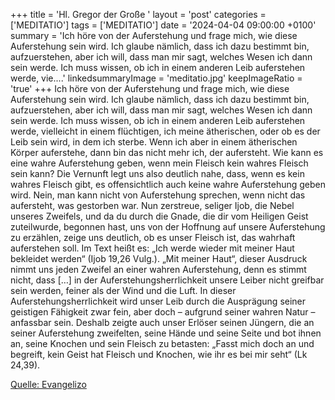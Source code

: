 +++
title = 'Hl. Gregor der Große  '
layout = 'post'
categories = ['MEDITATIO']
tags = ['MEDITATIO']
date = '2024-04-04 09:00:00 +0100'
summary = 'Ich höre von der Auferstehung und frage mich, wie diese Auferstehung sein wird. Ich glaube nämlich, dass ich dazu bestimmt bin, aufzuerstehen, aber ich will, dass man mir sagt, welches Wesen ich dann sein werde. Ich muss wissen, ob ich in einem anderen Leib auferstehen werde, vie....'
linkedsummaryImage = 'meditatio.jpg'
keepImageRatio = 'true'
+++
Ich höre von der Auferstehung und frage mich, wie diese Auferstehung sein wird. Ich glaube nämlich, dass ich dazu bestimmt bin, aufzuerstehen, aber ich will, dass man mir sagt, welches Wesen ich dann sein werde. Ich muss wissen, ob ich in einem anderen Leib auferstehen werde, vielleicht in einem flüchtigen, ich meine ätherischen, oder ob es der Leib sein wird, in dem ich sterbe.<!--more--> Wenn ich aber in einem ätherischen Körper auferstehe, dann bin das nicht mehr ich, der aufersteht. Wie kann es eine wahre Auferstehung geben, wenn mein Fleisch kein wahres Fleisch sein kann? Die Vernunft legt uns also deutlich nahe, dass, wenn es kein wahres Fleisch gibt, es offensichtlich auch keine wahre Auferstehung geben wird. Nein, man kann nicht von Auferstehung sprechen, wenn nicht das aufersteht, was gestorben war.
Nun zerstreue, seliger Ijob, die Nebel unseres Zweifels, und da du durch die Gnade, die dir vom Heiligen Geist zuteilwurde, begonnen hast, uns von der Hoffnung auf unsere Auferstehung zu erzählen, zeige uns deutlich, ob es unser Fleisch ist, das wahrhaft auferstehen soll. Im Text heißt es: „Ich werde wieder mit meiner Haut bekleidet werden“ (Ijob 19,26 Vulg.). „Mit meiner Haut“, dieser Ausdruck nimmt uns jeden Zweifel an einer wahren Auferstehung, denn es stimmt nicht, dass […] in der Auferstehungsherrlichkeit unsere Leiber nicht greifbar sein werden, feiner als der Wind und die Luft. In dieser Auferstehungsherrlichkeit wird unser Leib durch die Ausprägung seiner geistigen Fähigkeit zwar fein, aber doch – aufgrund seiner wahren Natur – anfassbar sein.
Deshalb zeigte auch unser Erlöser seinen Jüngern, die an seiner Auferstehung zweifelten, seine Hände und seine Seite und bot ihnen an, seine Knochen und sein Fleisch zu betasten: „Fasst mich doch an und begreift, kein Geist hat Fleisch und Knochen, wie ihr es bei mir seht“ (Lk 24,39).


[Quelle: Evangelizo](https://evangeliumtagfuertag.org/DE/gospel)
